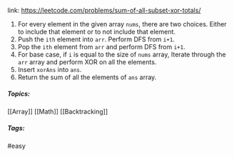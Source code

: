 link: https://leetcode.com/problems/sum-of-all-subset-xor-totals/

1. For every element in the given array `nums`, there are two choices. Either to include that element or to not include that element.
2. Push the `ith` element into `arr`. Perform DFS from `i+1`.
3. Pop the `ith` element from `arr` and perform DFS from `i+1`.
4. For base case, if `i` is equal to the size of `nums` array, Iterate through the `arr` array and perform XOR on all the elements.
5. Insert `xorAns` into `ans`.
6. Return the sum of all the elements of `ans` array.

##### Topics:
[[Array]] [[Math]] [[Backtracking]]

##### Tags:
#easy 